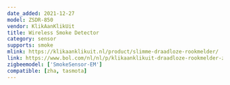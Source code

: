 ```yaml
---
date_added: 2021-12-27
model: ZSDR-850
vendor: KlikAanKlikUit
title: Wireless Smoke Detector
category: sensor
supports: smoke
mlink: https://klikaanklikuit.nl/product/slimme-draadloze-rookmelder/
link: https://www.bol.com/nl/nl/p/klikaanklikuit-draadloze-rookmelder-zsdr-850/9200000090862688/
zigbeemodel: ['SmokeSensor-EM']
compatible: [zha, tasmota]
---
```




